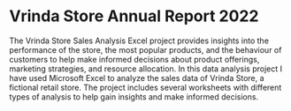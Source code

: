 # Vrinda Store Annual Report 2022
The Vrinda Store Sales Analysis Excel project provides insights into the performance of the store, the most popular products, and the behaviour of customers to help make informed decisions about product offerings, marketing strategies, and resource allocation.
In this data analysis project I have used Microsoft Excel to analyze the sales data of Vrinda Store, a fictional retail store. The project includes several worksheets with different types of analysis to help gain insights and make informed decisions.
